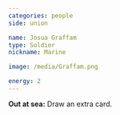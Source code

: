 ```yaml
---
categories: people
side: union

name: Josua Graffam
type: Soldier
nickname: Marine

image: /media/Graffam.png

energy: 2
---
```


**Out at sea:** Draw an extra card.
